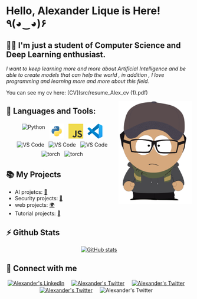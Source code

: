 # Hello, Alexander Lique is Here! ٩(◕‿◕)۶

 
## 🧑🏽 I'm just a student of Computer Science and Deep Learning enthusiast.
<em> 

I want to keep learning more and more about Artificial Intelligence and be able to create models that can help the world , in addition , I love programming and learning more and more about this field.</em>

You can see my cv here: [CV](src/resume_Alex_cv (1).pdf)

<img align="right" height="auto" width="200" src="https://github.com/alexliqu09/alexliqu09/blob/main/src/avatar.png"/>


## 🧰 Languages and Tools:

<p align="center">
<img src="https://upload.wikimedia.org/wikipedia/commons/1/18/ISO_C%2B%2B_Logo.svg" alt="Python" height="40" style="vertical-align:top; margin:4px">
<img src="https://raw.githubusercontent.com/github/explore/80688e429a7d4ef2fca1e82350fe8e3517d3494d/topics/python/python.png" alt="Python" height="40" style="vertical-align:top; margin:4px">
<img src="https://raw.githubusercontent.com/github/explore/80688e429a7d4ef2fca1e82350fe8e3517d3494d/topics/javascript/javascript.png" alt="Javascript" height="40" style="vertical-align:top; margin:4px">
<img src="https://raw.githubusercontent.com/github/explore/80688e429a7d4ef2fca1e82350fe8e3517d3494d/topics/visual-studio-code/visual-studio-code.png" alt="VS Code" height="40" style="vertical-align:top; margin:4px">
<img src="https://www.vectorlogo.zone/logos/java/java-ar21.svg" alt="VS Code" height="40" style="vertical-align:top; margin:4px">
<img src="https://www.vectorlogo.zone/logos/jupyter/jupyter-icon.svg" alt="VS Code" height="40" style="vertical-align:top; margin:4px">
<img src="https://www.vectorlogo.zone/logos/postgresql/postgresql-icon.svg" alt="VS Code" height="40" style="vertical-align:top; margin:4px">
<img src="https://upload.wikimedia.org/wikipedia/commons/3/31/NumPy_logo_2020.svg" alt="torch" height="40" style="vertical-align:top; margin:4px">
<img src="https://www.vectorlogo.zone/logos/pytorch/pytorch-icon.svg" alt="torch" height="40" style="vertical-align:top; margin:4px">
</p>

##  📚 My Projects 

* AI projetcs: <a href="https://github.com/alexliqu09/alexliqu09/blob/main/ai.md">🤖</a>
* Security projects: <a href="https://github.com/alexliqu09/alexliqu09/blob/main/cibersecurity.md">🔑</a>
* web projects: <a href="https://github.com/alexliqu09/alexliqu09/blob/main/web.md">🌍</a>
* Tutorial projects: <a href="https://github.com/alexliqu09/alexliqu09/blob/main/tutorials.md">📒 </a>
##  ⚡ Github Stats 
<p>
<div align="center">

<a href="#user-30538313-pinned-items-reorder-form">

![GitHub stats](https://github-readme-stats.vercel.app/api?username=alexliqu09&bg_color=30,e96443,904e95&title_color=fff&text_color=fff) 

</a>
</div>
</p>

## 📱 Connect with me

<p align="center">
<a href="https://www.linkedin.com/in/alexander-leonardo-lique-lamas-47b8361a1/" target="blank">
<img align="center" width="30px" alt="Alexander's LinkedIn" src="https://www.vectorlogo.zone/logos/linkedin/linkedin-icon.svg"/></a> &nbsp; &nbsp;
<a href="https://twitter.com/lique_alex" target="blank">
<img align="center" width="30px" alt="Alexander's Twitter" src="https://www.vectorlogo.zone/logos/twitter/twitter-official.svg"/></a> &nbsp; &nbsp;
<a href="https://www.facebook.com/alexanderleonardo.liquelamas.52" target="blank">
<img align="center" width="30px" alt="Alexander's Twitter" src="https://www.vectorlogo.zone/logos/facebook/facebook-official.svg"/></a> &nbsp; &nbsp;
<a href="https://mail.google.com/mail/u/0/?view=cm&fs=1&tf=1&source=mailto&to=alexander.lique.l@uni.pe" target="blank">
<img align="center" width="30px" alt="Alexander's Twitter" src="https://www.vectorlogo.zone/logos/gmail/gmail-tile.svg"/></a> &nbsp; &nbsp;
<img align="center" width="30px" alt="Alexander's Twitter" src="https://www.vectorlogo.zone/logos/reddit/reddit-tile.svg"/></a> &nbsp; &nbsp;

